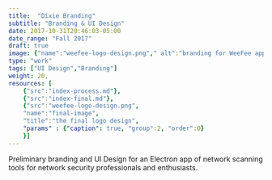```yaml
---
title:  "Dixie Branding"
subtitle: "Branding & UI Design"
date: 2017-10-31T20:46:03-05:00
date_range: "Fall 2017"
draft: true
image: {"name":"weefee-logo-design.png"," alt":"branding for WeeFee app"}
type: "work"
tags: ["UI Design","Branding"]
weight: 20,
resources: [
    {"src":"index-process.md"},
    {"src":"index-final.md"},
    {"src":"weefee-logo-design.png",
    "name":"final-image",
    "title":"the final logo design",
    "params" : {"caption": true, "group":2, "order":0}
    }]
---
```

Preliminary branding and UI Design for an Electron app of network scanning tools for network security professionals and enthusiasts.